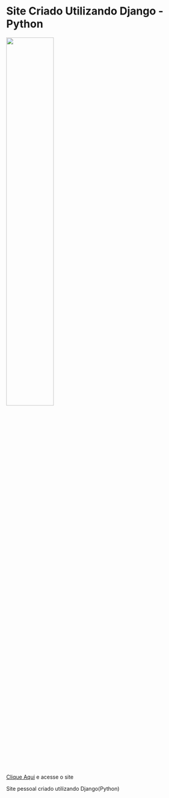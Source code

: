<!DOCTYPE html>
<html lang="pt-br">
<head>
    <meta charset="UTF-8">
    <meta http-equiv="X-UA-Compatible" content="IE=edge">
    <meta name="viewport" content="width=device-width, initial-scale=1.0">

</head>
<body>
    <h1>Site Criado Utilizando Django - Python</h1>
    <img style="height: 50%; width: 50%; display: block;" src="https://www.nett3c.com.br/media/ImagemProjetos/2023/09/08/Captura_de_tela_de_2023-09-08_12-02-00.png" alt="">
    <a target="_blank" href="https://www.nett3c.com.br">Clique Aqui</a> e acesse o site
    <p>Site pessoal criado utilizando Django(Python)</p>
</body>
</html>

